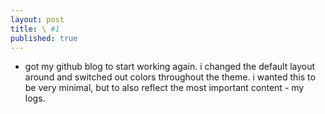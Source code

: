 ```yaml
---
layout: post
title: \ #1
published: true
---
```

- got my github blog to start working again. i changed the default layout around and switched out colors throughout the theme. i wanted this to be very minimal, but to also reflect the most important content - my logs.
  



